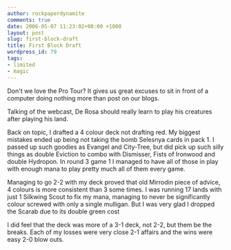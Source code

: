 ```yaml
---
author: rockpaperdynamite
comments: true
date: 2006-05-07 11:23:02+00:00 +1000
layout: post
slug: first-block-draft
title: First Block Draft
wordpress_id: 79
tags:
- limited
- magic
---
```


Don't we love the Pro Tour? It gives us great excuses to sit in front of a computer doing nothing more than post on our blogs.

Talking of the webcast, De Rosa should really learn to play his creatures after playing his land.

Back on topic, I drafted a 4 colour deck not drafting red. My biggest mistakes ended up being not taking the bomb Selesnya cards in pack 1. I passed up such goodies as Evangel and City-Tree, but did pick up such silly things as double Eviction to combo with Dismisser, Fists of Ironwood and double Hydropon. In round 3 game 1 I managed to have all of those in play with enough mana to play pretty much all of them every game.

Managing to go 2-2 with my deck proved that old Mirrodin piece of advice, 4 colours is more consistent than 3 some times. I was running 17 lands with just 1 Silkwing Scout to fix my mana, managing to never be significantly colour screwed with only a single mulligan. But I was very glad I dropped the Scarab due to its double green cost

I did feel that the deck was more of a 3-1 deck, not 2-2, but them be the breaks. Each of my losses were very close 2-1 affairs and the wins were easy 2-0 blow outs.



